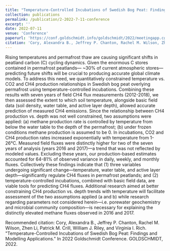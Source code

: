```yaml
---
title: "Temperature-Controlled Incubations of Swedish Bog Peat: Findings and Modelling Applications"
collection: publications
permalink: /publication/2-2022-7-11-conference
excerpt: ''
date: 2022-07-11
venue: 'Conference'
paperurl: 'https://conf.goldschmidt.info/goldschmidt/2022/meetingapp.cgi/Paper/12518'
citation: 'Cory, Alexandra B., Jeffrey P. Chanton, Rachel M. Wilson, Zhen Li, Patrick M. Crill, William J. Riley, and Virginia I. Rich. "Temperature-Controlled Incubations of Swedish Bog Peat: Findings and Modelling Applications." In 2022 Goldschmidt Conference. GOLDSCHMIDT, 2022.'
---
```

Rising temperatures and permafrost thaw are causing significant shifts in peatland carbon (C) cycling dynamics. Given the enormous C stores contained in permafrost peatlands— ~30% of current atmospheric stores—predicting future shifts will be crucial to producing accurate global climate models. To address this need, we quantitatively constrained temperature vs. CO2 and CH4 production relationships in Swedish bog peat overlying permafrost using temperature-controlled incubations. Combining these results with seven years of field CH4 flux measurements (2012-2018), we then assessed the extent to which soil temperature, alongside basic field data (soil density, water table, and active layer depth), allowed accurate prediction of measured CH4 emissions. Since the relationship between CH4 production vs. depth was not well constrained, two assumptions were applied: (a) methane production rate is controlled by temperature from below the water table to the depth of the permafrost; (b) under frozen conditions methane production is assumed to be 0.
In incubations, CO2 and CH4 production rates increased exponentially with temperature from 1-26°C. Measured field fluxes were distinctly higher for two of the seven years of analysis (years 2016 and 2017)—a trend that was not reflected by modeled values. Excluding these years, our production-based estimates accounted for 64-81% of observed variance in daily, weekly, and monthly fluxes. Collectively these findings indicate that (1) three variables undergoing significant change—temperature, water table, and active layer depth—significantly regulate CH4 fluxes in permafrost peatlands; and (2) temperature-controlled incubations, combined with basic field data, are viable tools for predicting CH4 fluxes. Additional research aimed at better constraining CH4 production vs. depth trends with temperature will facilitate assessment of the two assumptions applied (a and b) while research regarding parameters not considered herein—i.e. porewater geochemistry and microbial community composition—is necessary for explaining the distinctly elevated methane fluxes observed in 2016 and 2017.


Recommended citation: Cory, Alexandra B., Jeffrey P. Chanton, Rachel M. Wilson, Zhen Li, Patrick M. Crill, William J. Riley, and Virginia I. Rich. "Temperature-Controlled Incubations of Swedish Bog Peat: Findings and Modelling Applications." In 2022 Goldschmidt Conference. GOLDSCHMIDT, 2022.